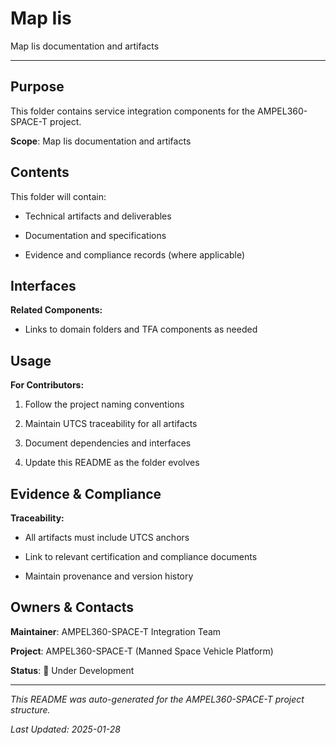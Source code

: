 # Map Iis

Map Iis documentation and artifacts

---

## Purpose

This folder contains service integration components for the AMPEL360-SPACE-T project.


**Scope**: Map Iis documentation and artifacts


## Contents

This folder will contain:

- Technical artifacts and deliverables

- Documentation and specifications

- Evidence and compliance records (where applicable)


## Interfaces

**Related Components:**

- Links to domain folders and TFA components as needed


## Usage

**For Contributors:**

1. Follow the project naming conventions

2. Maintain UTCS traceability for all artifacts

3. Document dependencies and interfaces

4. Update this README as the folder evolves


## Evidence & Compliance

**Traceability:**

- All artifacts must include UTCS anchors

- Link to relevant certification and compliance documents

- Maintain provenance and version history


## Owners & Contacts

**Maintainer**: AMPEL360-SPACE-T Integration Team

**Project**: AMPEL360-SPACE-T (Manned Space Vehicle Platform)

**Status**: 🚧 Under Development


---


*This README was auto-generated for the AMPEL360-SPACE-T project structure.*

*Last Updated: 2025-01-28*

